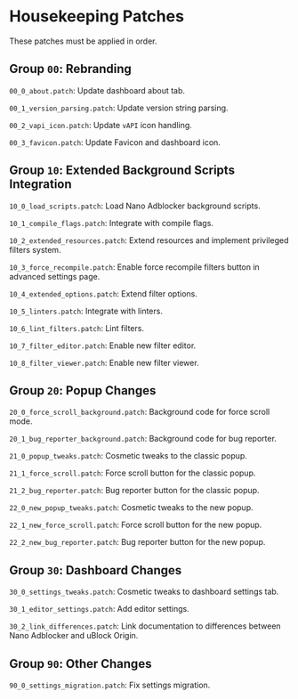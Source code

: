 # Housekeeping Patches

These patches must be applied in order.

## Group `00`: Rebranding

`00_0_about.patch`: Update dashboard about tab.

`00_1_version_parsing.patch`: Update version string parsing.

`00_2_vapi_icon.patch`: Update `vAPI` icon handling.

`00_3_favicon.patch`: Update Favicon and dashboard icon.

## Group `10`: Extended Background Scripts Integration

`10_0_load_scripts.patch`: Load Nano Adblocker background scripts.

`10_1_compile_flags.patch`: Integrate with compile flags.

`10_2_extended_resources.patch`: Extend resources and implement privileged
filters system.

`10_3_force_recompile.patch`: Enable force recompile filters button in advanced
settings page.

`10_4_extended_options.patch`: Extend filter options.

`10_5_linters.patch`: Integrate with linters.

`10_6_lint_filters.patch`: Lint filters.

`10_7_filter_editor.patch`: Enable new filter editor.

`10_8_filter_viewer.patch`: Enable new filter viewer.

## Group `20`: Popup Changes

`20_0_force_scroll_background.patch`: Background code for force scroll mode.

`20_1_bug_reporter_background.patch`: Background code for bug reporter.

`21_0_popup_tweaks.patch`: Cosmetic tweaks to the classic popup.

`21_1_force_scroll.patch`: Force scroll button for the classic popup.

`21_2_bug_reporter.patch`: Bug reporter button for the classic popup.

`22_0_new_popup_tweaks.patch`: Cosmetic tweaks to the new popup.

`22_1_new_force_scroll.patch`: Force scroll button for the new popup.

`22_2_new_bug_reporter.patch`: Bug reporter button for the new popup.

## Group `30`: Dashboard Changes

`30_0_settings_tweaks.patch`: Cosmetic tweaks to dashboard settings tab.

`30_1_editor_settings.patch`: Add editor settings.

`30_2_link_differences.patch`: Link documentation to differences between Nano
Adblocker and uBlock Origin.

## Group `90`: Other Changes

`90_0_settings_migration.patch`: Fix settings migration.
